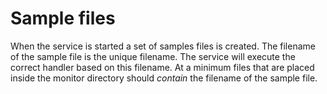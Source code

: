 # Sample files

When the service is started a set of samples files is created. The filename of the sample file is the unique filename. The service will execute the correct handler based on this filename. At a minimum files that are placed inside the monitor directory should *contain* the filename of the sample file.
